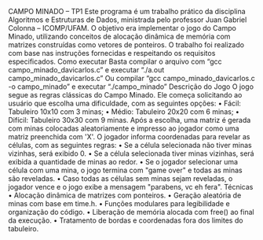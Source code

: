 CAMPO MINADO – TP1
Este programa é um trabalho prático da disciplina Algoritmos e Estruturas de Dados, ministrada pelo professor Juan Gabriel Colonna – ICOMP/UFAM. O objetivo era implementar o jogo do Campo Minado, utilizando conceitos de alocação dinâmica de memória com matrizes construídas como vetores de ponteiros.
O trabalho foi realizado com base nas instruções fornecidas e respeitando os requisitos especificados.
Como executar
Basta compilar o arquivo com “gcc campo_minado_davicarlos.c” e executar “./a.out campo_minado_davicarlos.c”
Ou compilar “gcc campo_minado_davicarlos.c -o campo_minado” e executar “./campo_minado”
Descrição do Jogo
O jogo segue as regras clássicas do Campo Minado. Ele começa solicitando ao usuário que escolha uma dificuldade, com as seguintes opções:
• Fácil: Tabuleiro 10x10 com 3 minas;
• Médio: Tabuleiro 20x20 com 6 minas;
• Difícil: Tabuleiro 30x30 com 9 minas.
Após a escolha, uma matriz é gerada com minas colocadas aleatoriamente e impresso ao jogador como uma matriz preenchida com 'X'. O jogador informa coordenadas para revelar as células, com as seguintes regras:
• Se a célula selecionada não tiver minas vizinhas, será exibido 0.
• Se a célula selecionada tiver minas vizinhas, será exibida a quantidade de minas ao redor.
• Se o jogador selecionar uma célula com uma mina, o jogo termina com "game over" e todas as minas são reveladas.
• Caso todas as células sem minas sejam reveladas, o jogador vence e o jogo exibe a mensagem "parabens, vc eh fera".
Técnicas
• Alocação dinâmica de matrizes com ponteiros.
• Geração aleatória de minas com base em time.h.
• Funções modulares para legibilidade e organização do código.
• Liberação de memória alocada com free() ao final da execução.
• Tratamento de bordas e coordenadas fora dos limites do tabuleiro.
